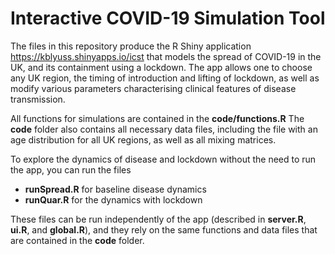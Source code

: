 # Interactive COVID-19 Simulation Tool

The files in this repository produce the R Shiny application https://kblyuss.shinyapps.io/icst that models the spread of COVID-19 in the UK, and its containment using a lockdown. The app allows one to choose any UK region, the timing of introduction and lifting of lockdown, as well as modify various parameters characterising clinical features of disease transmission.

All functions for simulations are contained in the **code/functions.R** The **code** folder also contains all necessary data files, including the file with an age distribution for all UK regions, as well as all mixing matrices.

To explore the dynamics of disease and lockdown without the need to run the app, you can run the files

+ **runSpread.R** for baseline disease dynamics
+ **runQuar.R** for the dynamics with lockdown

These files can be run independently of the app (described in **server.R**, **ui.R**, and **global.R**), and they rely on the same functions and data files that are contained in the **code** folder.
